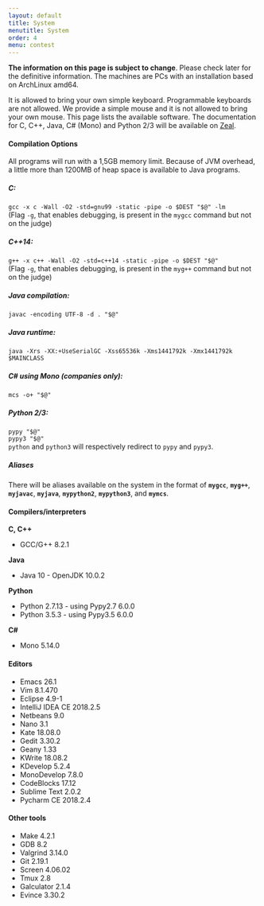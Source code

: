 ```yaml
---
layout: default
title: System
menutitle: System
order: 4
menu: contest
---
```


<p><b>The information on this page is subject to change</b>. Please check later for the
definitive information. The machines are PCs with an installation based on ArchLinux amd64. 

It is allowed to bring your own simple keyboard. Programmable keyboards are not allowed. 
We provide a simple mouse and it is not allowed to bring your own mouse.  This page lists the available
software. The documentation for C, C++, Java, C# (Mono) and Python 2/3 will be available on 
[Zeal](https://zealdocs.org/).</p>

<h4 id="compilation-options">Compilation Options</h4>

<p>All programs will run with a 1,5GB memory limit. Because of JVM overhead, a
little more than 1200MB of heap space is available to Java programs.</p>

<h5>C:</h5>

<div class="alert alert-secondary">
<code class="text-dark language-bash">gcc -x c -Wall -O2 -std=gnu99 -static -pipe -o $DEST <span class="s2">"$@"</span> -lm</code><br/>
(Flag <code class="text-dark language-bash">-g</code>, that enables debugging, is present in the <code class="text-danger">mygcc</code> command but not on the judge)
</div>

<h5>C++14:</h5>

<div class="alert alert-secondary">
<code class="text-dark language-bash" data-lang="cmake">g++ -x c++ -Wall -O2 -std=c++14 -static -pipe -o $DEST <span class="s2">"$@"</span></code><br/>
</div>
(Flag <code class="text-dark language-bash">-g</code>, that enables debugging, is present in the <code class="text-danger">myg++</code> command but not on the judge)

<h5>Java compilation:</h5>

<div class="alert alert-secondary">
<code class="text-dark language-bash" data-lang="cmake">javac -encoding UTF-8 -d . <span class="s2">"$@"</span></code>
</div>

<h5>Java runtime:</h5>
<div class="alert alert-secondary">
<code class="text-dark language-bash" data-lang="cmake">java -Xrs -XX:+UseSerialGC -Xss65536k -Xms1441792k -Xmx1441792k $MAINCLASS</code>
</div>

<h5>C# using Mono (companies only):</h5>

<div class="alert alert-secondary">
<code class="text-dark language-bash" data-lang="cmake">mcs -o+ <span class="s2">"$@"</span></code>
</div>

<h5>Python 2/3:</h5>

<div class="alert alert-secondary">
<code class="text-dark language-bash" data-lang="cmake">pypy <span class="s2">"$@"</span></code><br/>
<code class="text-dark language-bash" data-lang="cmake">pypy3 <span class="s2">"$@"</span></code><br/>
</div>
<code class="text-dark language-bash">python</code> and <code class="text-dark language-bash">python3</code> will 
respectively redirect to <code class="text-dark language-bash">pypy</code> and 
<code class="text-dark language-bash">pypy3</code>.

<h5>Aliases</h5>

<p>There will be aliases available on the system in the format of  
<strong><code class="text-danger">mygcc</code></strong>,
<strong><code class="text-danger">myg++</code></strong>, 
<strong><code class="text-danger">myjavac</code></strong>,
<strong><code class="text-danger">myjava</code></strong>,
<strong><code class="text-danger">mypython2</code></strong>,
<strong><code class="text-danger">mypython3</code></strong>,
and
<strong><code class="text-danger">mymcs</code></strong>.
</p>

<h4 id="compilersinterpreters">Compilers/interpreters</h4>

<p><strong>C, C++</strong></p>
<ul>
  <li>GCC/G++ 8.2.1</li>
</ul>

<p><strong>Java</strong></p>
<ul>
  <li>Java 10 - OpenJDK 10.0.2</li>
</ul>

<p><strong>Python</strong></p>
<ul>
  <li>Python 2.7.13 - using Pypy2.7 6.0.0</li>
  <li>Python 3.5.3 - using Pypy3.5 6.0.0</li>
</ul>

<p><strong>C#</strong></p>
<ul>
  <li>Mono 5.14.0</li>
</ul>

<h4 id="editors">Editors</h4>
<ul>
  <li>Emacs 26.1</li>
  <li>Vim 8.1.470</li>
  <li>Eclipse 4.9-1</li>
  <li>IntelliJ IDEA CE 2018.2.5</li>
  <li>Netbeans 9.0</li>
  <li>Nano 3.1</li>
  <li>Kate 18.08.0</li>
  <li>Gedit 3.30.2</li>
  <li>Geany 1.33</li>
  <li>KWrite 18.08.2</li>
  <li>KDevelop 5.2.4</li>
  <li>MonoDevelop 7.8.0</li>
  <li>CodeBlocks 17.12</li>
  <li>Sublime Text 2.0.2</li>
  <li>Pycharm CE 2018.2.4</li>
</ul>

<h4>Other tools</h4>
<ul>
    <li>Make 4.2.1</li>
    <li>GDB 8.2</li>
    <li>Valgrind 3.14.0</li>
    <li>Git 2.19.1</li>
    <li>Screen 4.06.02</li>
    <li>Tmux 2.8</li>
    <li>Galculator 2.1.4</li>
    <li>Evince 3.30.2</li>
</ul>